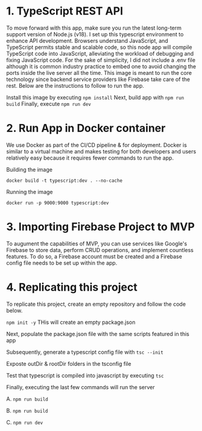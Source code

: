 # 1. TypeScript REST API

To move forward with this app, make sure you run the latest long-term support version of Node.js (v18). I set up this typescript environment to enhance API development. Browsers understand JavaScript, and TypeScript permits stable and scalable code, so this node app will compile TypeScript code into JavaScript, alleviating the workload of debugging and fixing JavaScript code. For the sake of simplicity, I did not include a .env file although it is common industry practice to embed one to avoid changing the ports inside the live server all the time. This image is meant to run the core technology since backend service providers like Firebase take care of the rest. Below are the instructions to follow to run the app.

Install this image by executing `npm install`
Next, build app with `npm run build`
Finally, execute `npm run dev`

# 2. Run App in Docker container

We use Docker as part of the CI/CD pipeline & for deployment.
Docker is similar to a virtual machine and makes testing for both developers and users relatively easy because it requires fewer commands to run the app.

Building the image

`docker build -t typescript:dev . --no-cache`

Running the image

`docker run -p 9000:9000 typescript:dev`

# 3. Importing Firebase Project to MVP

To augument the capabilities of MVP, you can use services like Google's Firebase to store data, perform CRUD operations, and implement countless features. To do so, a Firebase account must be created and a Firebase config file needs to be set up within the app.

# 4. Replicating this project

To replicate this project, create an empty repository and follow the code below.

`npm init -y` THis will create an empty package.json

Next, populate the package.json file with the same scripts featured in this app

Subsequently, generate a typescript config file with `tsc --init`

Exposte outDir & rootDir folders in the tsconfig file

Test that typescript is compiled into javascript by executing `tsc`

Finally, executing the last few commands will run the server

A. `npm run build`

B. `npm run build`

C. `npm run dev`

